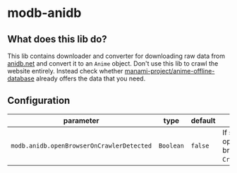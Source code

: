 # modb-anidb

## What does this lib do?

This lib contains downloader and converter for downloading raw data from [anidb.net](https://anidb.net) and convert it to an `Anime` object.
Don't use this lib to crawl the website entirely. Instead check whether [manami-project/anime-offline-database](https://github.com/manami-project/anime-offline-database) already offers the data that you need.

## Configuration

| parameter                                 | type      | default | description                                                                                          |
|-------------------------------------------|-----------|---------|------------------------------------------------------------------------------------------------------|
| `modb.anidb.openBrowserOnCrawlerDetected` | `Boolean` | `false` | If set to `true` anidb.net is opened in the default browser in case of a `CrawlerDetectedException`. |